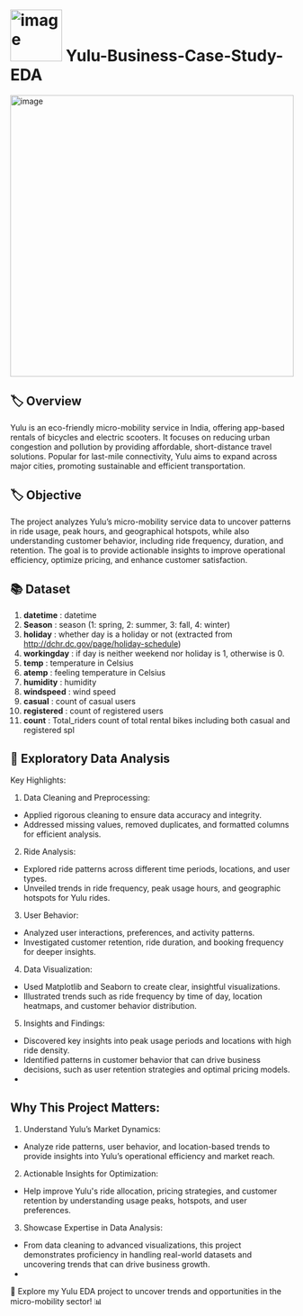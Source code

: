 # <img width="92" alt="image" src="https://github.com/user-attachments/assets/677fcab7-200a-472c-ac24-f0c37bfd9b92"> Yulu-Business-Case-Study-EDA
<img width="100%"  height="500px" alt="image" src="https://github.com/user-attachments/assets/7be9d2eb-f11b-4e6c-b2e9-255af4142985">

## 🏷️ Overview

Yulu is an eco-friendly micro-mobility service in India, offering app-based rentals of bicycles and electric scooters. It focuses on reducing urban congestion and pollution by providing affordable, short-distance travel solutions. Popular for last-mile connectivity, Yulu aims to expand across major cities, promoting sustainable and efficient transportation.

## 🏷️ Objective

The project analyzes Yulu’s micro-mobility service data to uncover patterns in ride usage, peak hours, and geographical hotspots, while also understanding customer behavior, including ride frequency, duration, and retention. The goal is to provide actionable insights to improve operational efficiency, optimize pricing, and enhance customer satisfaction.

## 📚 Dataset
1) **datetime**  :  datetime
2) **Season**  :  season (1: spring, 2: summer, 3: fall, 4: winter)
3) **holiday**  :  whether day is a holiday or not (extracted from http://dchr.dc.gov/page/holiday-schedule)
4) **workingday**  :  if day is neither weekend nor holiday is 1, otherwise is 0.
5) **temp**  :  	temperature in Celsius
6) **atemp**  :  feeling temperature in Celsius
7) **humidity**  :  humidity
8) **windspeed**  :  wind speed
9) **casual**  :  count of casual users
10) **registered**  :  	count of registered users
11) **count**   :  Total_riders	count of total rental bikes including both casual and registered spl

## 🤔 Exploratory Data Analysis
Key Highlights:

1)  Data Cleaning and Preprocessing:
  -  Applied rigorous cleaning to ensure data accuracy and integrity.
  -  Addressed missing values, removed duplicates, and formatted columns for efficient analysis.
2)  Ride Analysis:

  -  Explored ride patterns across different time periods, locations, and user types.
  -  Unveiled trends in ride frequency, peak usage hours, and geographic hotspots for Yulu rides.
3)  User Behavior:

  -  Analyzed user interactions, preferences, and activity patterns.
  -  Investigated customer retention, ride duration, and booking frequency for deeper insights.
4)  Data Visualization:

  -  Used Matplotlib and Seaborn to create clear, insightful visualizations.
  -  Illustrated trends such as ride frequency by time of day, location heatmaps, and customer behavior distribution.
5)  Insights and Findings:

  -  Discovered key insights into peak usage periods and locations with high ride density.
  -  Identified patterns in customer behavior that can drive business decisions, such as user retention strategies and optimal pricing models.
  -  
## Why This Project Matters:
1)  Understand Yulu’s Market Dynamics:

  -  Analyze ride patterns, user behavior, and location-based trends to provide insights into Yulu’s operational efficiency and market reach.
2)  Actionable Insights for Optimization:

  -  Help improve Yulu's ride allocation, pricing strategies, and customer retention by understanding usage peaks, hotspots, and user preferences.
3)  Showcase Expertise in Data Analysis:

  -  From data cleaning to advanced visualizations, this project demonstrates proficiency in handling real-world datasets and uncovering trends that can drive business growth.
  -  
🎯 Explore my Yulu EDA project to uncover trends and opportunities in the micro-mobility sector! 📊










